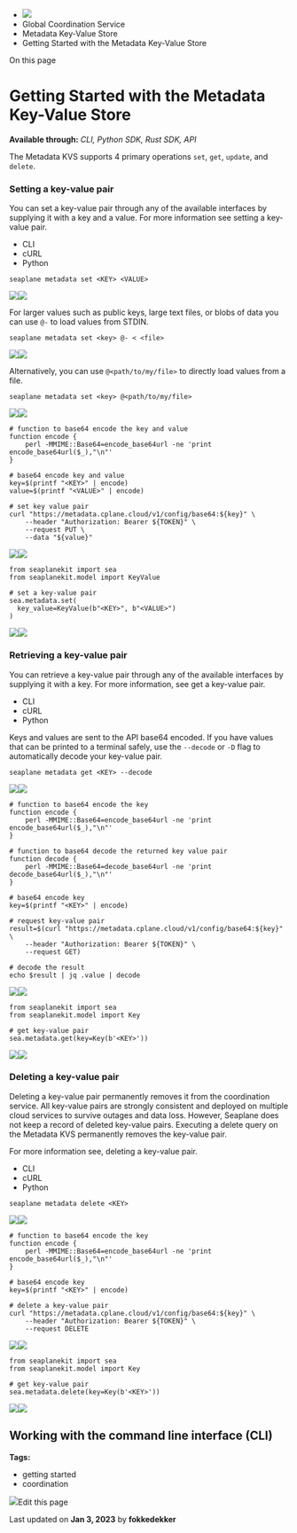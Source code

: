 <div>

<div>

<div>

<div>

-   ![](data:image/svg+xml;base64,PHN2Zz48cGF0aD48L3BhdGg+PC9zdmc+)
-   Global Coordination Service
-   Metadata Key-Value Store
-   Getting Started with the Metadata Key-Value Store

<div>

On this page

</div>

<div>

<div>

# Getting Started with the Metadata Key-Value Store

</div>

**Available through:** *CLI, Python SDK, Rust SDK, API*

The Metadata KVS supports 4 primary operations `set`, `get`, `update`,
and `delete`.

### Setting a key-value pair​

You can set a key-value pair through any of the available interfaces by
supplying it with a key and a value. For more information see setting a
key-value pair.

<div>

-   CLI
-   cURL
-   Python

<div>

<div>

<div>

<div>

    seaplane metadata set <KEY> <VALUE>

<div>

![](data:image/svg+xml;base64,PHN2Zz48cGF0aD48L3BhdGg+PC9zdmc+)![](data:image/svg+xml;base64,PHN2Zz48cGF0aD48L3BhdGg+PC9zdmc+)

</div>

</div>

</div>

For larger values such as public keys, large text files, or blobs of
data you can use `@-` to load values from STDIN.

<div>

<div>

    seaplane metadata set <key> @- < <file>

<div>

![](data:image/svg+xml;base64,PHN2Zz48cGF0aD48L3BhdGg+PC9zdmc+)![](data:image/svg+xml;base64,PHN2Zz48cGF0aD48L3BhdGg+PC9zdmc+)

</div>

</div>

</div>

Alternatively, you can use `@<path/to/my/file>` to directly load values
from a file.

<div>

<div>

    seaplane metadata set <key> @<path/to/my/file>

<div>

![](data:image/svg+xml;base64,PHN2Zz48cGF0aD48L3BhdGg+PC9zdmc+)![](data:image/svg+xml;base64,PHN2Zz48cGF0aD48L3BhdGg+PC9zdmc+)

</div>

</div>

</div>

</div>

<div>

<div>

<div>

    # function to base64 encode the key and value
    function encode {
        perl -MMIME::Base64=encode_base64url -ne 'print encode_base64url($_),"\n"' 
    }

    # base64 encode key and value
    key=$(printf "<KEY>" | encode)
    value=$(printf "<VALUE>" | encode)

    # set key value pair
    curl "https://metadata.cplane.cloud/v1/config/base64:${key}" \
        --header "Authorization: Bearer ${TOKEN}" \
        --request PUT \
        --data "${value}"

<div>

![](data:image/svg+xml;base64,PHN2Zz48cGF0aD48L3BhdGg+PC9zdmc+)![](data:image/svg+xml;base64,PHN2Zz48cGF0aD48L3BhdGg+PC9zdmc+)

</div>

</div>

</div>

</div>

<div>

<div>

<div>

    from seaplanekit import sea
    from seaplanekit.model import KeyValue

    # set a key-value pair
    sea.metadata.set(
      key_value=KeyValue(b"<KEY>", b"<VALUE>")
    )

<div>

![](data:image/svg+xml;base64,PHN2Zz48cGF0aD48L3BhdGg+PC9zdmc+)![](data:image/svg+xml;base64,PHN2Zz48cGF0aD48L3BhdGg+PC9zdmc+)

</div>

</div>

</div>

</div>

</div>

</div>

### Retrieving a key-value pair​

You can retrieve a key-value pair through any of the available
interfaces by supplying it with a key. For more information, see get a
key-value pair.

<div>

-   CLI
-   cURL
-   Python

<div>

<div>

Keys and values are sent to the API base64 encoded. If you have values
that can be printed to a terminal safely, use the `--decode` or `-D`
flag to automatically decode your key-value pair.

<div>

<div>

    seaplane metadata get <KEY> --decode

<div>

![](data:image/svg+xml;base64,PHN2Zz48cGF0aD48L3BhdGg+PC9zdmc+)![](data:image/svg+xml;base64,PHN2Zz48cGF0aD48L3BhdGg+PC9zdmc+)

</div>

</div>

</div>

</div>

<div>

<div>

<div>

    # function to base64 encode the key
    function encode {
        perl -MMIME::Base64=encode_base64url -ne 'print encode_base64url($_),"\n"' 
    }

    # function to base64 decode the returned key value pair
    function decode {
        perl -MMIME::Base64=decode_base64url -ne 'print decode_base64url($_),"\n"'
    }

    # base64 encode key
    key=$(printf "<KEY>" | encode)

    # request key-value pair
    result=$(curl "https://metadata.cplane.cloud/v1/config/base64:${key}" \
        --header "Authorization: Bearer ${TOKEN}" \
        --request GET)

    # decode the result 
    echo $result | jq .value | decode

<div>

![](data:image/svg+xml;base64,PHN2Zz48cGF0aD48L3BhdGg+PC9zdmc+)![](data:image/svg+xml;base64,PHN2Zz48cGF0aD48L3BhdGg+PC9zdmc+)

</div>

</div>

</div>

</div>

<div>

<div>

<div>

    from seaplanekit import sea
    from seaplanekit.model import Key

    # get key-value pair
    sea.metadata.get(key=Key(b'<KEY>'))

<div>

![](data:image/svg+xml;base64,PHN2Zz48cGF0aD48L3BhdGg+PC9zdmc+)![](data:image/svg+xml;base64,PHN2Zz48cGF0aD48L3BhdGg+PC9zdmc+)

</div>

</div>

</div>

</div>

</div>

</div>

### Deleting a key-value pair​

Deleting a key-value pair permanently removes it from the coordination
service. All key-value pairs are strongly consistent and deployed on
multiple cloud services to survive outages and data loss. However,
Seaplane does not keep a record of deleted key-value pairs. Executing a
delete query on the Metadata KVS permanently removes the key-value pair.

For more information see, deleting a key-value pair.

<div>

-   CLI
-   cURL
-   Python

<div>

<div>

<div>

<div>

    seaplane metadata delete <KEY>

<div>

![](data:image/svg+xml;base64,PHN2Zz48cGF0aD48L3BhdGg+PC9zdmc+)![](data:image/svg+xml;base64,PHN2Zz48cGF0aD48L3BhdGg+PC9zdmc+)

</div>

</div>

</div>

</div>

<div>

<div>

<div>

    # function to base64 encode the key
    function encode {
        perl -MMIME::Base64=encode_base64url -ne 'print encode_base64url($_),"\n"' 
    }

    # base64 encode key
    key=$(printf "<KEY>" | encode)

    # delete a key-value pair
    curl "https://metadata.cplane.cloud/v1/config/base64:${key}" \
        --header "Authorization: Bearer ${TOKEN}" \
        --request DELETE

<div>

![](data:image/svg+xml;base64,PHN2Zz48cGF0aD48L3BhdGg+PC9zdmc+)![](data:image/svg+xml;base64,PHN2Zz48cGF0aD48L3BhdGg+PC9zdmc+)

</div>

</div>

</div>

</div>

<div>

<div>

<div>

    from seaplanekit import sea
    from seaplanekit.model import Key

    # get key-value pair
    sea.metadata.delete(key=Key(b'<KEY>'))

<div>

![](data:image/svg+xml;base64,PHN2Zz48cGF0aD48L3BhdGg+PC9zdmc+)![](data:image/svg+xml;base64,PHN2Zz48cGF0aD48L3BhdGg+PC9zdmc+)

</div>

</div>

</div>

</div>

</div>

</div>

## Working with the command line interface (CLI)​

<div>

<div>

</div>

</div>

</div>

<div>

<div>

**Tags:**

-   getting started
-   coordination

</div>

</div>

<div>

<div>

![](data:image/svg+xml;base64,PHN2Zz48Zz48cGF0aD48L3BhdGg+PC9nPjwvc3ZnPg==)Edit
this page

</div>

<div>

Last updated on **Jan 3, 2023** by **fokkedekker**

</div>

</div>

</div>

</div>

</div>

</div>
